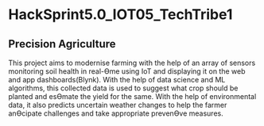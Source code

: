 # HackSprint5.0_IOT05_TechTribe1
## Precision Agriculture

This project aims to modernise farming with the help of an array of sensors monitoring soil health in real-Ɵme using IoT 
and displaying it on the web and app dashboards(Blynk). With the help of data science and ML algorithms, this collected 
data is used to suggest what crop should be planted and esƟmate the yield for the same. With the help of environmental 
data, it also predicts uncertain weather changes to help the farmer anƟcipate challenges and take appropriate prevenƟve 
measures. 
